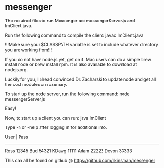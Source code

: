 messenger
=========

The required files to run Messenger are messengerServer.js and ImClient.java.


Run the following command to compile the client:
javac ImClient.java

!!!Make sure your $CLASSPATH variable is set to include whatever directory you are working from!!!

If you do not have node.js yet, get on it. Mac users can do a simple brew install node or brew install npm. It is also available to download at nodejs.org.

Luckily for you, I alread convinced Dr. Zacharski to update node and get all the cool modules on rosemary.

To start up the node server, run the following command:
node messengerServer.js

Easy!

Now, to start up a client you can run:
java ImClient


Type -h or -help after logging in for additional info.


User	|	Pass
**************
Ross		12345
Bud			54321
KDawg		11111
Adam		22222
Devon		33333



This can all be found on github @ https://github.com/rkinsman/messenger
